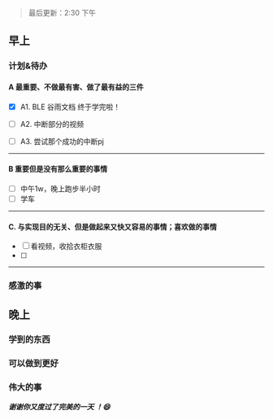 > 最后更新：2:30 下午

## 早上

### 计划&待办

#### A  最重要、不做最有害、做了最有益的三件

- [x] A1. BLE 谷雨文档 终于学完啦！

- [ ] A2. 中断部分的视频

- [ ] A3. 尝试那个成功的中断pj


----

#### B 重要但是没有那么重要的事情

- [ ] 中午1w，晚上跑步半小时
- [ ] 学车

----

#### C. 与实现目的无关、但是做起来又快又容易的事情；喜欢做的事情

- [ ] 看视频，收拾衣柜衣服
- [ ] 

----

### 感激的事


## 晚上

### 学到的东西


### 可以做到更好


### 伟大的事 



***谢谢你又度过了完美的一天 ！:smile:***
